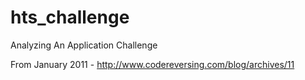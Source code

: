 # hts_challenge
Analyzing An Application Challenge

From January 2011 - http://www.codereversing.com/blog/archives/11


